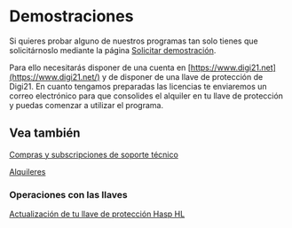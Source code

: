 # Demostraciones

Si quieres probar alguno de nuestros programas tan solo tienes que solicitárnoslo mediante la página [Solicitar demostración](https://www.digi21.net/SolicitarDemostracion).

Para ello necesitarás disponer de una cuenta en [https://www.digi21.net](https://www.digi21.net/) y de disponer de una llave de protección de Digi21. En cuanto tengamos preparadas las licencias te enviaremos un correo electrónico para que consolides el alquiler en tu llave de protección y puedas comenzar a utilizar el programa.

## Vea también

[Compras y subscripciones de soporte técnico](ComprasYSubscriptiones.html)

[Alquileres](Alquileres.html)

### Operaciones con las llaves

[Actualización de tu llave de protección Hasp HL](actualizarhasphl.html)

